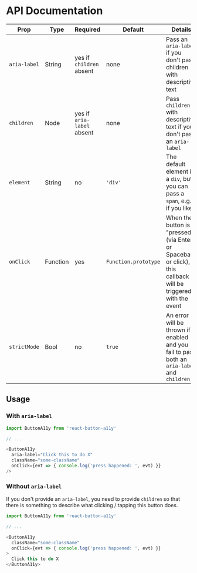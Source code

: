 # API Documentation

| Prop | Type | Required | Default  | Details |
| ---  | --- | ---  | --- | --- |
| `aria-label` | String | yes if `children` absent | none | Pass an `aria-label` if you don't pass children with descriptive text |
| `children` | Node | yes if `aria-label` absent | none | Pass `children` with descriptive text if you don't pass an `aria-label` |
| `element` | String | no | `'div'` | The default element is a `div`, but you can pass a `span`, e.g., if you like |
| `onClick` | Function | yes | `Function.prototype` | When the button is "pressed" (via Enter or Spacebar or click), this callback will be triggered with the event |
| `strictMode` | Bool | no | `true` | An error will be thrown if enabled and you fail to pass both an `aria-label` and `children` |

## Usage

### With `aria-label`
```js
import ButtonA11y from 'react-button-a11y'

// ...

<ButtonA11y
  aria-label="Click this to do X"
  className="some-className"
  onClick={evt => { console.log('press happened: ', evt) }}
/>
```

### Without `aria-label`
If you don't provide an `aria-label`, you need to provide `children` so that
there is something to describe what clicking / tapping this button does.
```js
import ButtonA11y from 'react-button-a11y'

// ...

<ButtonA11y
  className="some-className"
  onClick={evt => { console.log('press happened: ', evt) }}
>
  Click this to do X
</ButtonA11y>
```
